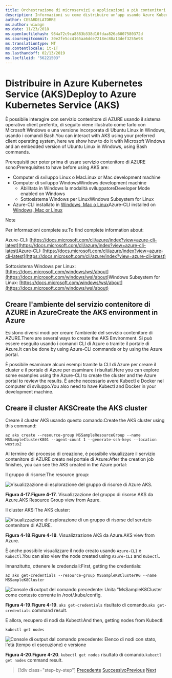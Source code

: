 ```yaml
---
title: Orchestrazione di microservizi e applicazioni a più contenitori per la scalabilità e la disponibilità elevate
description: Informazioni su come distribuire un'app usando Azure Kubernetes Service.
author: CESARDELATORRE
ms.author: wiwagn
ms.date: 11/23/2018
ms.openlocfilehash: 984a72c9ca8883b338d10fdaa826a6007580372d
ms.sourcegitcommit: 30e2fe5cc4165aa6dde7218ec80a13def3255e98
ms.translationtype: MT
ms.contentlocale: it-IT
ms.lasthandoff: 02/13/2019
ms.locfileid: "56221503"
---
```

# <a name="deploy-to-azure-kubernetes-service-aks"></a><span data-ttu-id="6e88a-103">Distribuire in Azure Kubernetes Service (AKS)</span><span class="sxs-lookup"><span data-stu-id="6e88a-103">Deploy to Azure Kubernetes Service (AKS)</span></span>

<span data-ttu-id="6e88a-104">È possibile interagire con servizio contenitore di AZURE usando il sistema operativo client preferito, di seguito viene illustrato come farlo con Microsoft Windows e una versione incorporata di Ubuntu Linux in Windows, usando i comandi Bash.</span><span class="sxs-lookup"><span data-stu-id="6e88a-104">You can interact with AKS using your preferred client operating system, here we show how to do it with Microsoft Windows and an embedded version of Ubuntu Linux in Windows, using Bash commands.</span></span>

<span data-ttu-id="6e88a-105">Prerequisiti per poter prima di usare servizio contenitore di AZURE sono:</span><span class="sxs-lookup"><span data-stu-id="6e88a-105">Prerequisites to have before using AKS are:</span></span>

- <span data-ttu-id="6e88a-106">Computer di sviluppo Linux o Mac</span><span class="sxs-lookup"><span data-stu-id="6e88a-106">Linux or Mac development machine</span></span>
- <span data-ttu-id="6e88a-107">Computer di sviluppo Windows</span><span class="sxs-lookup"><span data-stu-id="6e88a-107">Windows development machine</span></span>
  - <span data-ttu-id="6e88a-108">Abilitata in Windows la modalità sviluppatore</span><span class="sxs-lookup"><span data-stu-id="6e88a-108">Developer Mode enabled on Windows</span></span>
  - <span data-ttu-id="6e88a-109">Sottosistema Windows per Linux</span><span class="sxs-lookup"><span data-stu-id="6e88a-109">Windows Subsystem for Linux</span></span>
- <span data-ttu-id="6e88a-110">Azure-CLI installato in [Windows, Mac o Linux](https://docs.microsoft.com/cli/azure/install-azure-cli?view=azure-cli-latest)</span><span class="sxs-lookup"><span data-stu-id="6e88a-110">Azure-CLI installed on [Windows, Mac or Linux](https://docs.microsoft.com/cli/azure/install-azure-cli?view=azure-cli-latest)</span></span>

> [!NOTE]
> <span data-ttu-id="6e88a-111">Per informazioni complete su:</span><span class="sxs-lookup"><span data-stu-id="6e88a-111">To find complete information about:</span></span>
>
> <span data-ttu-id="6e88a-112">Azure-CLI: [https://docs.microsoft.com/cli/azure/index?view=azure-cli-latest](https://docs.microsoft.com/cli/azure/index?view=azure-cli-latest)</span><span class="sxs-lookup"><span data-stu-id="6e88a-112">Azure-CLI: [https://docs.microsoft.com/cli/azure/index?view=azure-cli-latest](https://docs.microsoft.com/cli/azure/index?view=azure-cli-latest)</span></span>
>
> <span data-ttu-id="6e88a-113">Sottosistema Windows per Linux: [https://docs.microsoft.com/windows/wsl/about](https://docs.microsoft.com/windows/wsl/about)</span><span class="sxs-lookup"><span data-stu-id="6e88a-113">Windows Subsystem for Linux: [https://docs.microsoft.com/windows/wsl/about](https://docs.microsoft.com/windows/wsl/about)</span></span>

## <a name="create-the-aks-environment-in-azure"></a><span data-ttu-id="6e88a-114">Creare l'ambiente del servizio contenitore di AZURE in Azure</span><span class="sxs-lookup"><span data-stu-id="6e88a-114">Create the AKS environment in Azure</span></span>

<span data-ttu-id="6e88a-115">Esistono diversi modi per creare l'ambiente del servizio contenitore di AZURE.</span><span class="sxs-lookup"><span data-stu-id="6e88a-115">There are several ways to create the AKS Environment.</span></span> <span data-ttu-id="6e88a-116">Si può essere eseguito usando i comandi CLI di Azure o tramite il portale di Azure.</span><span class="sxs-lookup"><span data-stu-id="6e88a-116">It can be done by using Azure-CLI commands or by using the Azure portal.</span></span>

<span data-ttu-id="6e88a-117">È possibile esaminare alcuni esempi tramite la CLI di Azure per creare il cluster e il portale di Azure per esaminare i risultati.</span><span class="sxs-lookup"><span data-stu-id="6e88a-117">Here you can explore some examples using the Azure-CLI to create the cluster and the Azure portal to review the results.</span></span> <span data-ttu-id="6e88a-118">È anche necessario avere Kubectl e Docker nel computer di sviluppo.</span><span class="sxs-lookup"><span data-stu-id="6e88a-118">You also need to have Kubectl and Docker in your development machine.</span></span>  

## <a name="create-the-aks-cluster"></a><span data-ttu-id="6e88a-119">Creare il cluster AKS</span><span class="sxs-lookup"><span data-stu-id="6e88a-119">Create the AKS cluster</span></span>

<span data-ttu-id="6e88a-120">Creare il cluster AKS usando questo comando:</span><span class="sxs-lookup"><span data-stu-id="6e88a-120">Create the AKS cluster using this command:</span></span>

```console
az aks create --resource-group MSSampleResourceGroup --name MSSampleClusterK801 --agent-count 1 --generate-ssh-keys --location westus2
```

<span data-ttu-id="6e88a-121">Al termine del processo di creazione, è possibile visualizzare il servizio contenitore di AZURE creato nel portale di Azure:</span><span class="sxs-lookup"><span data-stu-id="6e88a-121">After the creation job finishes, you can see the AKS created in the Azure portal:</span></span>

<span data-ttu-id="6e88a-122">Il gruppo di risorse:</span><span class="sxs-lookup"><span data-stu-id="6e88a-122">The resource group:</span></span>

![Visualizzazione di esplorazione del gruppo di risorse di Azure AKS.](media/aks-resource-group-view.png)

<span data-ttu-id="6e88a-124">**Figura 4-17**.</span><span class="sxs-lookup"><span data-stu-id="6e88a-124">**Figure 4-17**.</span></span> <span data-ttu-id="6e88a-125">Visualizzazione del gruppo di risorse AKS da Azure.</span><span class="sxs-lookup"><span data-stu-id="6e88a-125">AKS Resource Group view from Azure.</span></span>

<span data-ttu-id="6e88a-126">Il cluster AKS:</span><span class="sxs-lookup"><span data-stu-id="6e88a-126">The AKS cluster:</span></span>

![Visualizzazione di esplorazione di un gruppo di risorse del servizio contenitore di AZURE.](media/aks-cluster-view.png)

<span data-ttu-id="6e88a-128">**Figura 4-18**.</span><span class="sxs-lookup"><span data-stu-id="6e88a-128">**Figure 4-18**.</span></span> <span data-ttu-id="6e88a-129">Visualizzazione AKS da Azure.</span><span class="sxs-lookup"><span data-stu-id="6e88a-129">AKS view from Azure.</span></span>

<span data-ttu-id="6e88a-130">È anche possibile visualizzare il nodo creato usando `Azure-CLI` e `Kubectl`.</span><span class="sxs-lookup"><span data-stu-id="6e88a-130">You can also view the node created using `Azure-CLI` and `Kubectl`.</span></span>

<span data-ttu-id="6e88a-131">Innanzitutto, ottenere le credenziali:</span><span class="sxs-lookup"><span data-stu-id="6e88a-131">First, getting the credentials:</span></span>

```console
az aks get-credentials --resource-group MSSampleK8ClusterRG --name MSSampleK8Cluster
```

![Console di output del comando precedente: Unita "MsSampleK8Cluster come contesto corrente in /root/.kube/config.](media/get-credentials-command-result.png)

<span data-ttu-id="6e88a-133">**Figura 4-19**.</span><span class="sxs-lookup"><span data-stu-id="6e88a-133">**Figure 4-19**.</span></span> <span data-ttu-id="6e88a-134">`aks get-credentials` risultato di comando.</span><span class="sxs-lookup"><span data-stu-id="6e88a-134">`aks get-credentials` command result.</span></span>

<span data-ttu-id="6e88a-135">E allora, recupero di nodi da Kubectl:</span><span class="sxs-lookup"><span data-stu-id="6e88a-135">And then, getting nodes from Kubectl:</span></span>

```console
kubectl get nodes
```

![Console di output dal comando precedente: Elenco di nodi con stato, l'età (tempo di esecuzione) e versione](media/kubectl-get-nodes-command-result.png)

<span data-ttu-id="6e88a-137">**Figura 4-20**.</span><span class="sxs-lookup"><span data-stu-id="6e88a-137">**Figure 4-20**.</span></span> <span data-ttu-id="6e88a-138">`kubectl get nodes` risultato di comando.</span><span class="sxs-lookup"><span data-stu-id="6e88a-138">`kubectl get nodes` command result.</span></span>

>[!div class="step-by-step"]
><span data-ttu-id="6e88a-139">[Precedente](orchestrate-high-scalability-availability.md)
>[Successivo](docker-apps-development-environment.md)</span><span class="sxs-lookup"><span data-stu-id="6e88a-139">[Previous](orchestrate-high-scalability-availability.md)
[Next](docker-apps-development-environment.md)</span></span>
